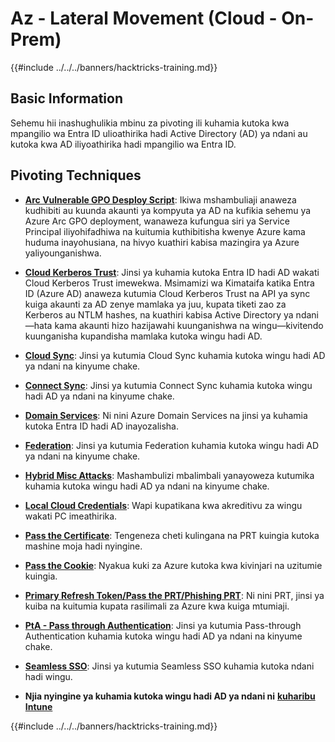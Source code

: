 # Az - Lateral Movement (Cloud - On-Prem)

{{#include ../../../banners/hacktricks-training.md}}

## Basic Information

Sehemu hii inashughulikia mbinu za pivoting ili kuhamia kutoka kwa mpangilio wa Entra ID ulioathirika hadi Active Directory (AD) ya ndani au kutoka kwa AD iliyoathirika hadi mpangilio wa Entra ID.

## Pivoting Techniques

- [**Arc Vulnerable GPO Desploy Script**](az-arc-vulnerable-gpo-deploy-script.md): Ikiwa mshambuliaji anaweza kudhibiti au kuunda akaunti ya kompyuta ya AD na kufikia sehemu ya Azure Arc GPO deployment, wanaweza kufungua siri ya Service Principal iliyohifadhiwa na kuitumia kuthibitisha kwenye Azure kama huduma inayohusiana, na hivyo kuathiri kabisa mazingira ya Azure yaliyounganishwa.

- [**Cloud Kerberos Trust**](az-cloud-kerberos-trust.md): Jinsi ya kuhamia kutoka Entra ID hadi AD wakati Cloud Kerberos Trust imewekwa. Msimamizi wa Kimataifa katika Entra ID (Azure AD) anaweza kutumia Cloud Kerberos Trust na API ya sync kuiga akaunti za AD zenye mamlaka ya juu, kupata tiketi zao za Kerberos au NTLM hashes, na kuathiri kabisa Active Directory ya ndani—hata kama akaunti hizo hazijawahi kuunganishwa na wingu—kivitendo kuunganisha kupandisha mamlaka kutoka wingu hadi AD.

- [**Cloud Sync**](az-cloud-sync.md): Jinsi ya kutumia Cloud Sync kuhamia kutoka wingu hadi AD ya ndani na kinyume chake.

- [**Connect Sync**](az-connect-sync.md): Jinsi ya kutumia Connect Sync kuhamia kutoka wingu hadi AD ya ndani na kinyume chake.

- [**Domain Services**](az-domain-services.md): Ni nini Azure Domain Services na jinsi ya kuhamia kutoka Entra ID hadi AD inayozalisha.

- [**Federation**](az-federation.md): Jinsi ya kutumia Federation kuhamia kutoka wingu hadi AD ya ndani na kinyume chake.

- [**Hybrid Misc Attacks**](az-hybrid-identity-misc-attacks.md): Mashambulizi mbalimbali yanayoweza kutumika kuhamia kutoka wingu hadi AD ya ndani na kinyume chake.

- [**Local Cloud Credentials**](az-local-cloud-credentials.md): Wapi kupatikana kwa akreditivu za wingu wakati PC imeathirika.

- [**Pass the Certificate**](az-pass-the-certificate.md): Tengeneza cheti kulingana na PRT kuingia kutoka mashine moja hadi nyingine.

- [**Pass the Cookie**](az-pass-the-cookie.md): Nyakua kuki za Azure kutoka kwa kivinjari na uzitumie kuingia.

- [**Primary Refresh Token/Pass the PRT/Phishing PRT**](az-primary-refresh-token-prt.md): Ni nini PRT, jinsi ya kuiba na kuitumia kupata rasilimali za Azure kwa kuiga mtumiaji.

- [**PtA - Pass through Authentication**](az-pta-pass-through-authentication.md): Jinsi ya kutumia Pass-through Authentication kuhamia kutoka wingu hadi AD ya ndani na kinyume chake.

- [**Seamless SSO**](az-seamless-sso.md): Jinsi ya kutumia Seamless SSO kuhamia kutoka ndani hadi wingu.

- **Njia nyingine ya kuhamia kutoka wingu hadi AD ya ndani ni** [**kuharibu Intune**](../az-services/intune.md)

{{#include ../../../banners/hacktricks-training.md}}
